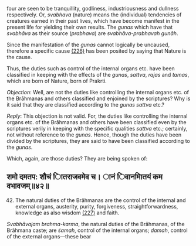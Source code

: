 four are seen to be tranquillity, godliness, industriousness and dullness respectively. Or, *svabhava* (nature) means the (individual) tendencies of creatures earned in their past lives, which have become manifest in the present life for yielding their own results. The *gunas* which have that *svabhāva* as their source (*prabhava*) are *svabhāva-prabhavah gunāh*.

Since the manifestation of the *gunas* cannot logically be uncaused, therefore a specific cause [\(226\)](#page--1-0) has been posited by saying that Nature is the cause.

Thus, the duties such as control of the internal organs etc. have been classified in keeping with the effects of the *gunas*, *sattva*, *rajas* and *tamas*, which are born of Nature, born of Prakrti.

*Objection*: Well, are not the duties like controlling the internal organs etc. of the Brāhmanas and others classified and enjoined by the scriptures? Why is it said that they are classified according to the *gunas sattva* etc.?

*Reply*: This objection is not valid. For, the duties like controlling the internal organs etc. of the Brāhmanas and others have been classified even by the scriptures verily in keeping with the specific qualities *sattva* etc.; certainly, not without reference to the *gunas*. Hence, though the duties have been divided by the scriptures, they are said to have been classified according to the *gunas*.

Which, again, are those duties? They are being spoken of:

## शमो दमतप: शौचं ाितराजवमेव च। ानं िवानमाितयं कम वभावजम्॥४२॥

42. The natural duties of the Brāhmanas are the control of the internal and external organs, austerity, purity, forgiveness, straightforwardness, knowledge as also wisdom [\(227\)](#page--1-1) and faith.

*Svabhāvajam brahma-karma*, the natural duties of the Brāhmanas, of the Brāhmana caste; are *śamah*, control of the internal organs; *damah*, control of the external organs—these bear